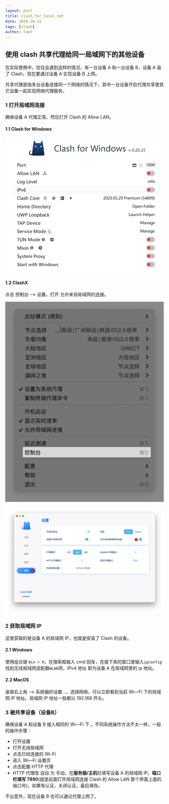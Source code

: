 ```yaml
---
layout: post
title: clash_for_local_net
date: 2024-10-22
tags: [clash]
author: taot
---
```


## 使用 clash 共享代理给同一局域网下的其他设备

在实际使用中，往往会遇到这样的情况，有一台设备 A 和一台设备 B，设备 A 装了 Clash，现在要通过设备 A 实现设备 B 上网。

共享代理是指多台设备连接同一个网络的情况下，其中一台设备开启代理共享使其它设备一起实现网络代理服务。

### 1 打开局域网连接

确保设备 A 代理正常。然后打开 Clash 的 Allow LAN。

#### 1.1 Clash for Windows

![alt text](../blog_images/github_drawing_board_for_gitpages_blog/image-111.png)

#### 1.2 ClashX

点击 控制台 —> 设置，打开 允许来自局域网的连接。

![alt text](../blog_images/github_drawing_board_for_gitpages_blog/image-112.png)

![alt text](../blog_images/github_drawing_board_for_gitpages_blog/image-113.png)


### 2 获取局域网 IP

这里获取的是设备 A 的局域网 IP，也就是安装了 Clash 的设备。

#### 2.1 Windows

使用组合键 `Win + R`，在搜索框输入 cmd 回车，在接下来的窗口里输入`ipconfig`找到无线局域网适配器`WLAN`项，IPv4 地址 即为设备 A 在局域网里的 ip 地址。

#### 2.2 MacOS

桌面右上角 —> 系统偏好设置…，选择网络，可以立即看到当前 Wi—Fi 下的局域网 IP 地址。局域网 IP 地址一般都以 192.168 开头。

### 3 被共享设备（设备B）

确保设备 A 和设备 B 接入相同的 Wi—Fi 下 。不同系统操作方法不太一样，一般的操作步骤：

* 打开设置
* 打开无线局域网
* 点击已经连接的 Wi-Fi
* 进入 Wi—Fi 设置页
* 点击配置 HTTP 代理
* HTTP 代理改 自动 为 手动，在**服务器/主机**栏填写设备 A 的局域网 IP，**端口栏填写 7890**(就是前面打开局域网连接 Clash 的 Allow LAN 那个界面上面的端口号)。如果有认证，关闭认证，最后保存。

不出意外，现在设备 B 也可以通过代理上网了。
